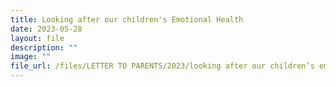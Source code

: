 ```yaml
---
title: Looking after our children's Emotional Health
date: 2023-05-28
layout: file
description: ""
image: ""
file_url: /files/LETTER TO PARENTS/2023/looking after our children’s emotional health.pdf
---
```

